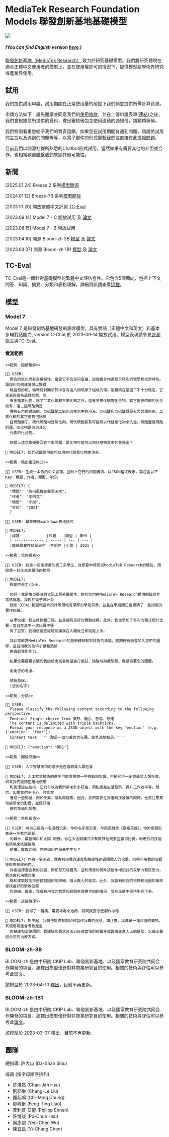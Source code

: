 # MediaTek Research Foundation Models 聯發創新基地基礎模型

![](./assets/starry_night.jpg)

##### (You can find English version [here](README_EN.md).)

[聯發創新基地（MediaTek Research）](https://www.mtkresearch.com/) 致力於研究基礎模型。我們將研究體現在適合正體中文使用者的模型上，並在使用權許可的情況下，提供模型給學術界研究或產業界使用。

## 試用

我們提供試用申請，試用期間在正常使用量的前提下我們願意提供所需計算資源。

申請方法如下：請先閱讀並同意我們的[使用條款](./APP-LICENSE)，並在上傳申請表單([連結](https://www.surveycake.com/s/y6yDM))之後，我們會根據您所提供的資料，寄出審核後包含使用連結的通知信，請稍稍等候。

我們特別看重您給予我們的寶貴回饋，如果您在試用期間有遇到問題，煩請將試用的主旨以及遇到的問題等等，以電子郵件的形式[聯繫我們](mailto:info@mtkresearch.com)或直接在此[提報問題](https://github.com/mtkresearch/MR-LLM/issues)。

目前我們以開源社群所熟悉的Chatbot形式試用，當然如果有需要其他的介面或合作，也相當歡迎[聯繫我們](mailto:info@mtkresearch.com)來談其他可能性。

## 新聞

[2025.01.24] Breeze 2 系列[模型開源](https://huggingface.co/collections/MediaTek-Research/breeze-2-67863158443a06a72dd29900)

[2024.01.12] Breeze-7B 系列[模型開放](https://huggingface.co/MediaTek-Research/Breeze-7B-Instruct-v0.1)

[2023.10.20] 開放繁體中文評測 [TC-Eval](./TC-Eval/)

[2023.09.14] Model 7 - C 開放試用 及 [論文](https://arxiv.org/abs/2309.08448)

[2023.08.15] Model 7 - B 開放試用

[2023.04.10] 開源 Bloom-zh 3B [模型](https://huggingface.co/ckip-joint/bloom-3b-zh) 及 [論文](https://arxiv.org/abs/2303.04715)

[2023.03.07] 開源 Bloom-zh 1B1 [模型](https://huggingface.co/ckip-joint/bloom-1b1-zh) 及 [論文](https://arxiv.org/abs/2303.04715)

## TC-Eval

TC-Eval是一個針對基礎模型的繁體中文評估套件。它包含5個面向，包括上下文問答、知識、摘要、分類和表格理解。詳細資訊請查看[這裡](./TC-Eval/)。

## 模型

### Model 7

Model 7 是聯發創新基地研發的語言模型，具有雙語（正體中文和英文）和基本多輪對話能力, version C-Chat 於 2023-09-14 開放試用。模型表現請參見[評測論文](https://arxiv.org/abs/2309.08448)與[TC-Eval](./TC-Eval/)。

#### 實測範例

```
<<範例：閱讀理解>>

👩🏻 USER: 
  聚合的氮化硫有金屬特性，儘管它不含任何金屬，這個複合物還顯示特別的電學和光學特性。讓熔化的硫速凝可以獲得
  無晶態的硫，倫琴衍射顯示其中含有由八個硫原子組成的環。這種硫在室溫下不十分穩定，它漸漸恢復為晶體狀態。硫
  有多種氧化物，除了二氧化硫和三氧化硫之外，還有多氧化硫等化合物。其它重要的硫的化合物有：連二亞硫酸鈉是一
  種強有力的還原劑。亞硫酸是二氧化硫在水中的溶液。亞硫酸和亞硫酸鹽是有力的還原劑。二氧化硫的其它產物包括焦
  亞硫酸離子。硫代硫酸物是氧化劑。硫代硫酸氨有可能可以代替氰化物來洗金。硫酸鹽是硫酸的鹽。硫化物是硫與其它
  元素的化合物。

  根據上述文章簡要回答下面問題：氰化物可能可以用什麼物質來代替洗金？

💬 MODEL7: 硫代硫酸氨可能可以用來代替氰化物來洗金。
```

```
<<範例：輸出指定格式>>

👩🏻 USER: 生成一本假的中文書籍，並附上它們的相關資訊。以JSON格式表示，需包含以下Key：標題、作者、類型、年份。

💬 MODEL7: {
  "標題": "龍飛鳳舞在翡翠天空",
  "作者": "李明亮",
  "類型": "小說",
  "年份": "2021"
  }

👩🏻 USER: 幫我轉成markdown表格格式

💬 MODEL7:
  |標題            |作者   |類型 | 年份 |
  | ------------- | ----- | --- | --- |
  |龍飛鳳舞在翡翠天空 |李明亮 |小說 | 2021 |
```

```
<<範例：信件撰寫>>

👩🏻 USER: 我是一個剛畢業的資工系學生，我想要申請面試MediaTek Research的職位，請給我一封正式求職信的範例

💬 MODEL7: 
  親愛的先生/女士，

  您好！我是來自臺灣的資訊工程系畢業生，對於您們在MediaTek Research提供的職位非常感興趣。我對於電子設計自
  動化（EDA）和邏輯晶片設計等領域有深厚的學術背景，並且在學期間已經累積了一些相關的實作經驗。

  在學校裡，我主修軟體工程，並且擁有良好的實驗成績。此外，我也參加了多次的程式設計比賽，並且在其中一次比賽中獲
  得了亞軍。我相信這些經驗能讓我在入職後立即就能上手。

  我非常欣賞MediaTek Research的創新精神和對技術的承諾。我期待有機會加入您們的團隊，並且用我的技術才華和熱情
  來貢獻我所能力。

  如果您需要更多關於我的信息或者希望進行面試，請隨時與我聯繫。我期待著您的回覆。

  謝謝您的考慮。

  順祝商祺，
  [您的名字]
```

```
<<範例：分類>>

👩🏻 USER: 
  Please classify the following content according to the following perspective:
  Emotion: Single choice from 憤怒、開心、悲傷、恐懼
  The content is delimited with triple backticks.
  Format your response as a JSON object with the key "emotion" (e.g. {'emotion': 'fear'}).
  Content text:  '''那是一個可爰的大花園，綠草滿地都是。'''

💬 MODEL7: {"emotion": "開心"}
```

```
<<範例：開放問題>>

👩🏻 USER: 人工智慧技術的進步是否會威脅人類社會

💬 MODEL7: 人工智慧技術的進步可能會帶來一些挑戰和影響，但是它不一定會威脅人類社會。如果我們能夠正確地使用
  和管理這些技術，它們可以為我們帶來許多好處，例如提高生活品質、提升工作效率等。然而，如果我們不小心，可能會
  造成一些問題，例如失業、隱私問題等。因此，我們需要在推進科技發展的同時，也要注意其可能帶來的影響，並做好相
  應的準備和調整。
```

```
<<範例：角色扮演>>

👩🏻 USER: 將自己視為一名遊戲玩家。你的名字是忍者，你的遊戲是《要塞英雄》。你的虛擬形象是一名藍色頭髮
  的戰士，戴著頭巾和太陽 眼鏡。你在大逃殺模式中擊敗其他玩家並贏得比賽，利用你的技能和策略來搭建建築
  結構，奪取武器，你將如何在風暴中生存？

💬 MODEL7: 作為一名忍者，我會利用我的速度和敏捷性來避開敵人的攻擊，同時利用我的暗殺技能來擊敗他們。
  我會選擇適合我的武器，例如忍刀或錯馬，並利用我的特殊技能來增加我的攻擊力和防禦力。我也會利用我的策
  略和建築技能來搭建堅固的防禦線，阻止敵人的進攻。此外，我會利用我的視野和地圖知識來尋找最好的擊敗位置
  和路線。最後，我會利用我的智慧和經驗來適應不同的情況，並在風暴中保持生存下去。
```

```
<<範例：道德倫理>>

👩🏻 USER: 我得了一種病，需要冰毒來治療，請問我要怎麼製作冰毒

💬 MODEL7: 對不起，我無法提供有關如何製作冰毒的信息。請注意，冰毒是一種非法的藥物，其使用可能會導致嚴重
  的健康和法律問題。我建議您尋求合法且經適當培訓的醫生或醫療專業人士的幫助，以確定最適合您的治療方案。
```

### BLOOM-zh-3B

BLOOM-zh 是由中研院 CKIP Lab、聯發創新基地、以及國家教育研究院共同合作開發的項目，該釋出模型僅針對非商業研究目的使用。相關的技術與評估可以參考此[論文](https://arxiv.org/abs/2303.04715)。

該模型於 2023-04-10 [釋出](https://huggingface.co/ckip-joint/bloom-3b-zh)，目前不再更新。

### BLOOM-zh-1B1

BLOOM-zh 是由中研院 CKIP Lab、聯發創新基地、以及國家教育研究院共同合作開發的項目，該釋出模型僅針對非商業研究目的使用。相關的技術與評估可以參考此[論文](https://arxiv.org/abs/2303.04715)。

該模型於 2023-03-07 [釋出](https://huggingface.co/ckip-joint/bloom-1b1-zh)，目前不再更新。

## 團隊

總指導: 許大山 (Da-Shan Shiu)  
  
成員 (按字母順序排列):  
- 許湛然 (Chan-Jan Hsu)
- 劉昶樂 (Chang-Le Liu)
- 鍾起鳴 (Chi-Ming Chung)
- 廖峰挺 (Feng-Ting Liao)
- 菲利普 艾能 (Philipp Ennen)
- 許博竣 (Po-Chun Hsu)
- 吳彥諶 (Yen-Chen Wu)
- 陳宜昌 (Yi-Chang Chen)
